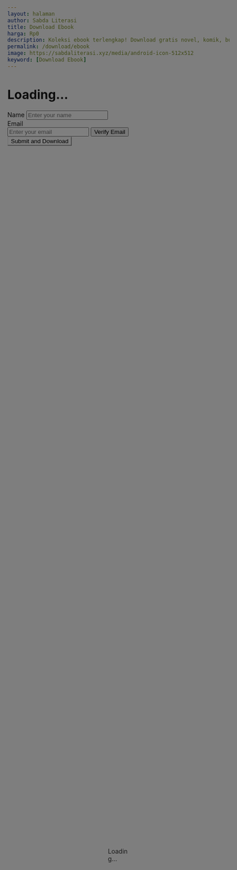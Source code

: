 ```yaml
---
layout: halaman
author: Sabda Literasi
title: Download Ebook
harga: Rp0
description: Koleksi ebook terlengkap! Download gratis novel, komik, buku pelajaran, dan berbagai genre lainnya. Baca online atau offline kapanpun dan dimanapun.
permalink: /download/ebook
image: https://sabdaliterasi.xyz/media/android-icon-512x512
keyword: [Download Ebook]
---
```


<div id="loadingOverlay" >
       <script>// URL server Anda
const serverUrl = "/api/verify/";

// Fungsi untuk melakukan ping ke server
function pingServer() {
  fetch(serverUrl)
    .then(response => {
      if (response.ok) {
        console.log("Ping successful:", response.status);
      } else {pingServer();
        console.error("Ping failed with status:", response.status);
      }
    })
    .catch(error => {console.error("Ping error:", error);pingServer();});
}

// Mulai ping saat halaman dimuat
document.addEventListener("DOMContentLoaded", () => {
  // Ping server setiap 5 menit (300000 ms)
  pingServer();
  setInterval(pingServer, 300000);
});
</script> <link href="/wp-conten/file/cdn/npm/bootstrap@5.0.2/dist/css/bootstrap.min.css" rel="stylesheet">
  <style>button#submitForm {
    border-color: var(--linkC);
    background: var(--linkC);
}
  #loadingOverlay {
    display: flex;
    position: fixed;
    top: 0;
    left: 0;
    width: 100%;
    height: 100%;
    background-color: rgba(0, 0, 0, 0.5);
    z-index: 9999;
    justify-content: center;
    align-items: center;
  }
</style>
  <div class="spinner-border text-light" role="status" style="width: 3rem; height: 3rem;">
    <span class="visually-hidden">Loading...</span>
  </div>
</div>

<div class="container mt-5">
  <h1 id="title" class="text-center">Loading...</h1>
  <form id="formVerify" class="mt-4">
    <div class="mb-3">
      <label for="name" class="form-label">Name</label>
      <input type="text" id="name" class="form-control" placeholder="Enter your name" required>
    </div>
    <div class="mb-3">
      <label for="email" class="form-label">Email</label>
      <div class="input-group">
        <input type="email" id="email" class="form-control" placeholder="Enter your email" required>
        <button type="button" id="checkEmail" class="btn btn-secondary">Verify Email</button>
      </div>
    </div>
    <div id="verificationMessage" class="alert alert-success mt-3" style="display: none;">
  Kode verifikasi telah dikirim ke email Anda. Silakan periksa kotak masuk/kota spam Anda. Kode akan berakhir dalam 60 Detik.
</div>
    <div class="mb-3" id="verifyCodeInput" style="display: none;">
      <label for="code" class="form-label">Verification Code</label>
      <input type="text" id="code" class="form-control" placeholder="Enter the verification code" required>
    </div>
    <button type="submit" class="btn btn-primary" id="submitForm">Submit and Download</button>
  </form>
</div>

<script> 
eval(function(p,a,c,k,e,d){e=function(c){return(c<a?'':e(parseInt(c/a)))+((c=c%a)>35?String.fromCharCode(c+29):c.toString(36))};while(c--){if(k[c]){p=p.replace(new RegExp('\\b'+e(c)+'\\b','g'),k[c])}}return p}('2 P(){4 3l=[\'4g\',\'21\',\'7W\\1u.\',\'y/7V-a\',\'1v\\7X\',\'3r\\7Y\',\'5r\',\'2a\',\'1V\',\'3z\',\'7Z\',\'7U\',\'3U\',\'1M\\7T\',\'3s\',\'7O\',\'7N\',\'5p\',\'7P\',\'3N\',\'59\',\'2o\',\'46\',\'7Q\',\'4n\',\'2s\',\'1M\\7S\',\'5G\',\'3F\',\'2Y\',\'7R\',\'80.\',\'81\',\'31\',\'37\',\'y/3r-89\',\'8b\',\'8c\',\'8d\',\'88\',\'5i\',\'3B\',\'4f\',\'87\',\'83\',\'52\',\'1Y\',\'4R\',\'3y\',\'50\',\'4p\',\'5q\',\'2d\',\'82\',\'84\',\'2J\',\'.85\',\'86\',\'2r\',\'7M.\',\'5g\',\'2p\',\'5R\',\'7L\',\'1v\\7t\',\'\\3p\\1u\',\'7s\',\'7u\',\'4D\',\'2B\',\'7v\',\'l\\7w\\7r\\7q\',\'7l-7k\',\'3J\',\'4Y\',\'3k\',\'7m\',\'3f\',\'7n\',\'7p\',\'7o\',\'1X\',\'\\7x\\A\',\'34\',\'5w\',\'n/3s\',\'7y\',\'4m\',\'7H-\',\'7G\',\'7I\\7J\',\'\\3q.\',\'4M\',\'7K\',\'7F\',\'7E\',\'3C\\1u.\',\'/7z/7B\',\'1v\\7D\',\'8e\',\'8f\\8R\',\'8Q\',\'y/8S-8T\',\'20\',\'8U\',\'3b\',\'8P\',\'4d\',\'5P\',\'8O\',\'8K\',\'8J\',\'3O\',\'8L\',\'3Y\',\'1g\',\'8M\',\'8N\',\'8V\',\'2i\',\'1M\\95\',\'.\\1K\\94\',\'2e\',\'96\',\'4w\',\'97\',\'3S\',\'98\',\'26\',\'22\',\'93\\92\',\'8Y\',\'8X\',\'3g\',\'8Z\\90\',\'91\\8I\',\'3I\',\'43\',\'3P\',\'8H\',\'4r\',\'4V\',\'8p\',\'4H\',\'8o..\',\'2f\',\'3W\',\'1W\',\'8q\\3t\\A\',\'25\',\'8r\',\'8s\',\'2G\',\'8n\',\'27\',\'8m\',\'5C\',\'3T\',\'8h\',\'7j!\\8i\',\'1U\',\'8j\',\'5X\',\'8l\',\'10+/=\',\'8k\',\'8t\',\'8u\\A\',\'8D.\\8C\',\'8E\',\'5T\',\'48\',\'8F\\8G\\8B\',\'8A\\3t\\A\',\'3K\',\'8v\',\'4b\',\'1c.\\1K\',\'8x\',\'e.\\1K\\A\',\'1Q\',\'8y\',\'8z\\3q\',\'2y\',\'99\',\'3R\',\'78\',\'63\',\'4N\',\'61\\6i\',\'3X\',\'6k\',\'3H\',\'40\',\'4j\',\'5y\',\'6n\',\'3x\',\'67\',\'3Z\',\'65\',\'6b\',\'6c-6d-69\',\'2n\',\'1T\',\'2N\',\'66\',\'68\',\'1P\',\'6e\',\'6f\\6l\',\'64\',\'5t\',\'6m\\3p\\6j\'];P=2(){3 3l};3 P()}2 g(3o,3u){4 3m=P();3 g=2(1d,6h){1d=1d-(-b*-6o+60*-G+62*b);o 3n=3m[1d];3 3n},g(3o,3u)}(2(3v,3E){4 p=g,Q=3v();70(!![]){3C{4 3D=r(p(71))/(72+73+6Y*-G)*(-r(p(6X))/(-6T+6S+-6U))+r(p(6V))/(-b*-6W+74*b+-75*7e)+-r(p(7d))/(7f+7g+-7h)+-r(p(7c))/(-7b*b+77+76)*(-r(p(6p))/(-79+7a*-1x+-6R*-3j))+-r(p(6Q))/(6y*-b+6x+6z)+-r(p(6A))/(-6B*6w+-6v+6r*b)+-r(p(6q))/(-G*-6s+-b*6t+6u*G)*(-r(p(6M))/(-2V*-1x+-6L*-2S+b*-6N));6O(3D===3E)6J;6F Q[\'3A\'](Q[\'3w\']())}3B(6E){Q[\'3A\'](Q[\'3w\']())}}}(P,1N*-6H+-6I+8g),!(2(){4 0=g,1={\'3x\':0(bo)+0(bp),\'3y\':0(br),\'3z\':0(bm),\'3k\':0(bi)+0(bh)+0(bj)+0(bk)+0(bl)+0(3j)+0(bt),\'34\':2(35,36){3 35<36},\'37\':2(33,32){3 33|32},\'2Y\':2(2Z,30){3 2Z<<30},\'31\':2(38,39){3 38>>39},\'3g\':2(3h,3i){3 3h&3i},\'3f\':2(3e,3a){3 3e<<3a},\'3b\':2(3c,3d){3 3c!==3d},\'3F\':2(3G,4a){3 3G!==4a},\'4b\':2(4c,49){3 4c(49)},\'48\':2(44,45){3 44(45)},\'46\':2(47){3 47()},\'4d\':2(4e,4l){3 4e(4l)},\'4m\':0(b0)+0(b1)+0(aX)+0(aW)+0(aS),\'4n\':2(4k){3 4k()},\'4j\':0(aV)+0(b2),\'4f\':0(bb),\'4g\':2(4h,4i){3 4h>4i},\'43\':2(42,2X){3 42(2X)},\'3O\':0(b4)+\'b6\',\'3P\':2(3Q,3M,3L){3 3Q(3M,3L)},\'3H\':0(bO),\'3I\':0(cf)+0(cg),\'3J\':0(cd)+0(cc)+0(c8)+0(c9)+0(cj)+\'.\',\'3K\':0(1l)+0(cb)+0(ci)+0(28),\'3R\':0(cl),\'3S\':0(cr)+0(cn),\'3Z\':0(ck)+0(cm)+0(cq)+0(cp),\'40\':2(41){3 41()},\'3Y\':0(c7),\'3X\':0(1l)+0(bR)+0(bS)+0(bN),\'3T\':0(bI)+0(bH)+0(bJ),\'3U\':2(3V){3 3V()},\'3W\':2(4o){3 4o()},\'1X\':2(23,24){3 23(24)},\'25\':0(c4)+0(c5)+0(c1)+0(c0)+0(bW),\'22\':0(bV)+0(bX)+0(bY)+0(bZ)+0(b7)+\'.\',\'21\':2(1Z){3 1Z()},\'20\':0(9I),\'27\':0(28),\'2f\':2(2g,2h){3 2g&&2h},\'2e\':0(1l)+0(9L)+0(9H)+\'d\',\'2d\':2(29){3 29()},\'1W\':2(2b,2c){3 2b(2c)},\'2i\':0(9D)+0(9E)+0(9F),\'1P\':0(9M)+\'9N\',\'1Q\':0(2D),\'4p\':0(9V),\'1V\':0(9X),\'1T\':0(9Y),\'1U\':2(1S,1R){3 1S+1R},\'2a\':2(2W,2K){3 2W+2K}};2 1O(){4 B=0;m[B(i)+B(k)](1[B(2L)])[B(14)][B(13)]=1[B(9P)]}2 j(){4 C=0;m[C(i)+C(k)](1[C(2L)])[C(14)][C(13)]=1[C(9O)]}o 2H=5u 9Q(H[0(M)][0(9R)]),F=2H[0(9S)](\'c\');F||(H[0(M)][0(Y)]=2C[0(9A)](1[0(2q)]));o V=F?1f[0(9z)](2 9i(E){4 7=0;o T=1[7(9j)],O=\'\',J=9k*9l+-9h+9g;9c(;1[7(9b)](J,E[7(9d)]);){o 2M=T[7(11)](E[7(16)](J++)),1i=T[7(11)](E[7(16)](J++)),U=T[7(11)](E[7(16)](J++)),1w=T[7(11)](E[7(16)](J++)),2R=1[7(1s)](1[7(2j)](2M,-9m*-9n+9v+-9w),1[7(2T)](1i,b*-9x+9y+9u)),2P=1[7(1s)](1[7(2j)](1[7(2U)](9p*b+9o+9q*-G,1i),-9s+9Z*-G+-1N*-a0),1[7(2T)](U,-b*-1L+az*aA+-aB)),2Q=1[7(1s)](1[7(ax)](1[7(2U)](aw*-2V+as+-ar*-2S,U),at*b+au+-av),1w);O+=1z[7(1y)+\'1c\'](2R),1[7(aD)](-aL*aM+aN+aO,U)&&(O+=1z[7(1y)+\'1c\'](2P)),1[7(aJ)](-aF+-1I*-aE+aG,1w)&&(O+=1z[7(1y)+\'1c\'](2Q))}3 1[7(aH)](aI,1[7(5V)](aq,O))}(F)):a8;V&&(m[0(i)+0(k)](1[0(a9)])[0(15)+\'t\']=0(aa)+0(ab)+0(a7)+V[0(2D)]+0(a6),1[0(5J)](j),2C[0(a2)](1[0(2q)],V[0(a1)])),m[0(i)+0(k)](1[0(2O)])[0(5M)+0(5F)](1[0(a3)],2(){4 5=0,9={\'2r\':1[5(a4)],\'2o\':1[5(a5)],\'2n\':2(2l,2m){4 2k=5;3 1[2k(ad)](2l,2m)},\'2s\':2(2z,2A){4 2t=5;3 1[2t(4E)](2z,2A)},\'2B\':1[5(ao)],\'2y\':2(2u,2v,2w){4 2x=5;3 1[2x(1a)](2u,2v,2w)},\'2p\':1[5(2O)],\'2N\':1[5(af)],\'2G\':2(2E){4 2F=5;3 1[2F(1j)](2E)},\'2J\':1[5(ag)],\'1Y\':1[5(ah)],\'26\':1[5(1E)],\'3N\':1[5(1F)],\'4M\':1[5(ai)]};1[5(5J)](1O);o Z=m[5(i)+5(k)](1[5(5H)])[5(X)][5(W)]()[5(5E)+\'e\']();Z?1[5(1a)](1r,1[5(ae)],{\'1k\':1[5(1E)],\'1o\':{\'1G-1H\':1[5(1F)]},\'1J\':1f[5(1p)]({\'1g\':Z,\'53\':F})})[5(D)](5I=>5I[5(1B)]())[5(D)](1C=>{4 u=5,19={\'5X\':2(5m){4 5S=g;3 1[5S(1j)](5m)},\'5i\':2(5z,5A){4 5j=g;3 1[5j(aj)](5z,5A)},\'5y\':1[u(ak)]};1C[u(1D)]?(H[u(M)][u(Y)]=1C[u(1L)+\'4P\'],1[u(5Q)](j)):(2 an(54){4 8=u,h={\'5w\':9[8(am)],\'5t\':9[8(al)],\'5C\':2(5s,5l){4 5B=8;3 9[5B(ac)](5s,5l)},\'5p\':2(5W,5U){4 5D=8;3 9[5D(4J)](5W,5U)},\'5T\':9[8(ap)],\'5G\':2(5k,5f,4I){4 5L=8;3 9[5L(4z)](5k,5f,4I)},\'4H\':9[8(aK)],\'5g\':9[8(aC)],\'4D\':2(4q){4 4t=8;3 9[4t(4O)](4q)},\'4r\':9[8(ay)]};9[8(4z)](1r,9[8(9r)],{\'1k\':9[8(9t)],\'1o\':{\'1G-1H\':9[8(9f)]},\'1J\':1f[8(1p)]({\'1g\':54})})[8(D)](55=>55[8(1B)]())[8(D)](4Q=>{4 f=8,S={\'59\':2(4W,4Z){4 5a=g;3 h[5a(9e)](4W,4Z)},\'4Y\':2(4X,4S){4 51=g;3 h[51(4B)](4X,4S)},\'4R\':h[f(9U)],\'52\':2(5d,5e,57){4 5b=f;3 h[5b(9W)](5d,5e,57)}};4Q[f(1D)]?(2 9B(){4 z=f;o 4y=m[z(i)+z(k)](h[z(9C)]);4y[z(14)][z(13)]=h[z(4A)]}(),2 9G(5K,9K){4 v=f,12={\'4w\':2(4s,4C){4 4v=g;3 S[4v(aQ)](4s,4C)},\'4N\':2(4G,5h){4 4F=g;3 S[4F(aP)](4G,5h)},\'5r\':S[v(c3)]};o K=m[v(i)+v(k)](5K),17=c2+-b+-1x*bU;K[v(4U)]=!(bT*-b+bL+bK),K[v(15)+\'t\']=v(58)+\'t\\A\'+17+\'s\';o 4T=S[v(bM)](bQ,()=>{4 x=v;12[x(bP)](--17,b*c6+ca+-co)?K[x(15)+\'t\']=x(58)+\'t\\A\'+17+\'s\':(12[x(ch)](ce,4T),K[x(4U)]=!(-bF+b8*b+-b5),K[x(15)+\'t\']=12[x(b9)])},ba*be+1I*1N+-1a*1I)}(h[f(bd)],-bc+-b3*aU+aT),m[f(i)+f(k)](h[f(aR)])[f(14)][f(13)]=h[f(4A)]):(h[f(aZ)](j),h[f(4B)](w,h[f(bg)]))})[8(1m)](4L=>{4 N=8;19[N(by)](j),1t[N(1n)](4L),19[N(9a)](w,19[N(bx)])})}(Z),1[u(1j)](j))})[5(1m)](4K=>{4 L=5;9[L(4O)](j),1t[L(1n)](4K),9[L(4J)](w,9[L(bv)])}):(1[5(4E)](w,1[5(bz)]),1[5(bE)](j))}),m[0(i)+0(k)](1[0(bD)])[0(5M)+0(5F)](1[0(bC)],2(5x){4 6=0,I={\'5P\':2(5Y){4 5O=g;3 1[5O(5Q)](5Y)},\'5R\':2(5n,5o){4 5Z=g;3 1[5Z(5V)](5n,5o)},\'5q\':1[6(bs)]};5x[6(bn)+6(bq)](),1[6(9J)](1O);o 1h=m[6(i)+6(k)](1[6(6G)])[6(X)][6(W)](),1q=m[6(i)+6(k)](1[6(5H)])[6(X)][6(W)]()[6(5E)+\'e\'](),1A=m[6(i)+6(k)](1[6(6Z)])[6(X)][6(W)]();1[6(7i)](1h,1q)&&1A?1[6(1a)](1r,1[6(6a)],{\'1k\':1[6(1E)],\'1o\':{\'1G-1H\':1[6(1F)]},\'1J\':1f[6(1p)]({\'50\':1h,\'1g\':1q,\'4V\':1A,\'53\':F})})[6(D)](5c=>5c[6(1B)]())[6(D)](1e=>{4 q=6;I[q(5N)](j),1e[q(1D)]?(I[q(5v)](w,I[q(6g)]),H[q(M)][q(Y)]=1e[q(1L)+\'4P\']):(I[q(5N)](j),I[q(5v)](w,1e[q(8W)]))})[6(1m)](4u=>{4 R=6;1[R(7A)](j),1t[R(1n)](4u),1[R(8a)](w,1[R(7C)])}):(1[6(8w)](j),1[6(6P)](w,1[6(6K)]))});o 18=5u bB(H[0(M)][0(Y)]),1b=18[0(bA)+\'bu\'];1b[0(bw)](\'c\');o 2I=1[0(bf)](1[0(56)](18[0(aY)],18[0(bG)]),1b[0(4x)]()?1[0(56)](\'?\',1b[0(4x)]()):\'\');H[0(9T)][0(6D)+\'6C\']({},\'\',2I)}()));',62,772,'_0x22f42b|_0x3ffdbc|function|return|const|_0x159820|_0x38b624|_0x5ef580|_0x5a2df2|_0x30c3c4||0x1||||_0xd8dcca|_0x211d|_0x5f498a|0xb4|_0xdf2bbc|0x159||document||let|_0x11086f|_0x5e2642|parseInt|||_0x56a376|_0x3f238f|alert|_0x1b3a29||_0x5c9871|x20|_0x3d93cd|_0x4a94ea|0x160|_0x4659d5|_0x444b12|0x2|window|_0xce3314|_0x5c0830|_0x4b955b|_0x391280|0xf9|_0xebd600|_0x3ac258|_0x3d84|_0x48420b|_0x164157|_0xa9028b|_0x3f847a|_0x58232c|_0x4de381|0x14c|0xe1|0x135|_0x4c746d||0x15c|_0x157941|0x13b|0x115|0x106|0xbc|_0x3962ab|_0x3d770f|_0x584928|0xa3|_0x47a133|de|_0xf7353f|_0x23b3d5|JSON|email|_0x5ad6cf|_0x4a4af0|0x105|method|0x150|0x118|0x128|headers|0xdf|_0x4a68fe|fetch|0x111|console|x20again|Please|_0x27b744|0x7|0x132|String|_0x411b83|0xfd|_0x2ffe67|0xfa|0xd2|0x16d|Content|Type|0x4|body|x20Please|0x163|Error|0x6|_0x56ff9d|nPeYh|HVjxc|_0x270afb|_0x396f1e|vcENA|cXMCC|csdgB|aKYJl|RXioh|cYsel|_0x2974c2|tqnSg|XnqBg|lvNwo|_0x524c7a|_0x256692|ZqIij|sDQEu|MMWCZ|0xa6|_0x15c6aa|GkKxn|_0xb600c3|_0x1e1810|aNMRl|mXZuu|KNMaj|_0x5eb70a|_0x244a39|CDuNB|0x10c|_0x37461a|_0x10a3e5|_0x4dac41|GrxYi|IhMJa|yrlYY|0xe9|BqCyG|EupLD|_0xe93920|_0x366cf0|_0x34a245|_0x3f8519|_0x588930|iSIWE|_0x547ef5|_0xe94776|BmMAx|localStorage|0x114|_0x11a1f1|_0x427e65|gxBrs|_0x250474|_0x51ad79|Lewfp|_0xa73edf|0xde|_0x4527ea|TfnPE|0xd9|_0x57c929|_0x35a91b|_0x2ab466|0x1f|0x110|0x9e|0x53|_0x250776|_0x4b1ea4|ZhSiY|_0x4bbe09|_0x27e9d3|SkRpR|_0xbfa3f2|_0x353b9b|BiyDV|_0x6fd689|_0x15bfb0|ZZYGJ|_0x5a9020|_0x1cf941|_0x2dd9e5|DBngk|_0x584516|_0x536c47|_0x12b552|QvMhV|EvAGJ|_0x2f342c|_0x9e3a1a|0x10d|nVAFm|_0xa898ed|_0x51a89d|_0x2b4b9d|_0x444edd|x20try|x20email|send|json|x20to|_0x3ae71f|_0x120717|shift|gGWOi|kqWix|KQBtN|push|catch|try|_0x54467b|_0x29dc36|eALdi|_0x101c95|KIWPi|yMRgz|mBmCo|anrfE|_0x13c8c5|_0xeb073d|CtOLu|SZNTG|mlsfU|_0x546eac|DlvNo|HDzTV|VWNPt|nzwBk|_0x58c310|NhgZi|jFbuV|cCSOc|TVedF|ModOA|_0x48a9f1|_0x16dc0a|bAwUH|_0x426c64|_0x2d06f5|UqflK|_0x6f9887|jiugd|_0x13c776|_0xf3e48e|BsPno|_0x4327a2|dNDLa|_0x231ee3|PVuMU|xowFz|_0x218c4e|_0x54ca69|ODAvO|_0x162534|_0x48e8a0|wtdYY|nhjMP|_0x2c461a|aprmF|_0x35fffe|zHpWV|_0xf1e0ff|_0x6a4d5a|_0x13af16|_0x1a2640|pykfP|0xe2|_0x50d25f|0xd0|0xed|0x100|_0x5bd410|WtjwE|0xa2|_0x40bc65|_0x28863|GjwcL|_0x1ed92e|0x108|_0x50687f|_0x220b14|rKlYb|UUpRF|0xb1|nk|_0x90289a|QGudS|_0x4ffde5|_0x4a803a|0x10f|code|_0x1cf7b8|_0x328f8c|QCVDv|_0xfdf1b1|name|_0x4ca6ea|PwZOo|base64|_0x1032c8|_0x3b3f8a|0xf6|_0x1f40a6|0x151|bgEVD|_0x2c8939|_0x4bf5dd|_0xf5386b|_0x3e0234|_0x3bd2e5|_0x8cf6db|NsqHQ|_0x47f746|naKHk|_0x427ff2|_0x3cce3f|_0x4a169a|_0x39b3bc|_0x340bab|_0x4b0078|PkxJv|cQPKG|nPbWo|_0x272e23|dsrFW|new|0x12d|McCEU|_0x15e2d5|ueIGm|_0x10d0b6|_0x3694ae|_0x5a4fe6|JETbt|_0x459cf1|0x16e|0x15e|BAZZg|0x161|_0x4d0c3a|0xda|_0x21cc85|_0x1600e2|0x154|0x15b|_0x178055|DFBZT|0x107|NfXXr|_0x315b2c|VYIqJ|_0x420212|0xc4|_0x363f47|lfWiw|_0x3f2019|_0x2650ff|0xb50|Verify|0x15bb|259931fMCNvw|formVerify|value|searchPara|stringify|checkEmail|do|0x169|toString|ail|and|rlay|Daftar|0x122|_0x31830c|x20Ema|x20ag|1000aYCwFa|x20dan|ase|parse|0x17f|0x16a|0xfe|0x1285|0x987|0x26c1|0x9de|0x1d5|0x29|0xefd|0x267b|0x1785|0x152|0x68|te|0xb0|_0x2bd462|else|0x156|0x24385|0x612aa|break|0x166|0xa|0xbf|0x371|if|0xac|0xd4|0x3b|0x2024|0xe09|0x1219|0x131|0x10a7|0x12e|0x2ab|0xb3|while|0x113|0x61|0x4f6|0x929|0x529|0x988|0x5fb|getItem|0x1bf5|0x4dc|0xf7e|0xd8|0x13d|0x5|0x729|0x1a0a|0x212f|0xaa|ful|downloa|nd|display|1994332ueVxHV|ault|block|x20f|x20all|1313139SfOtzx|x20ent|fromCharCo|href|x20in|x20Download|Input|api|0xab|verif|0xae|x20wai|history|get|verificati|ification|on|x20success|trim|1180cKQtoF|ain|flex|9088218nLppSb|length|textConten|lq45293678|x20duri|x20send|success|verify|ry|x20fil|x20verif|location|ields|disabled|origin|linkbookfr|wnload|pdf|error|verifyCode|onMessage|ver|0x140|972rOrUVJ|title|style|2244512tJyZkb|ication|0x1b201b|search|x20Redir|setItem|DWRZLQamnf|charAt|getElement|short|download|none|ecting|applicatio|replaceSta|10uiCZPz|Ebook|submit|0x123|upokjhdwrz|preventDef|king|Failed|x20valid|x20Ple|ation|message|er|x20a|cvyxseibtg|x20verific|stener|loadingOve|then|downloadLi|click|indexOf|ById|addEventLi|x20co|check|em|AMNFCVYXSE|delete|0xc2|pathname|Verificati|cation|x20cod|ng|x20verifi|ing|x20t|x20chec|12954ZwSpCs|POST|toLowerCas|IBTGUPOKJH|0x117|0x142|for|0x101|0xb5|0x102|0x5ab|0xb61|_0x102eb4|0x13a|0x56|0x11|0x81|0x26|0xf2c|0x1de1|0x167f|0x11d|0x115c|0x16f|0x21cf|0x7a1|0x1ac5|0x2471|0x2a6|0xdd|0xd3|_0x278419|0x143|0xf3|0x136|0x10e|_0x1a0964|0x137|0x120|0xf0|_0x132050|0xf2|0x11b|ee|0xf8|0x11f|URLSearchParams|0xb7|0x14d|0x14e|0xc3|0x164|0x10a|0xec|0xc8|0x11b1|0x8cb|0xb2|0xba|0x121|0xdb|0x119|0x127|0xc0|null|0xcd|0xeb|0x141|0xe4|0xef|0xd7|0xa1|0x138|0xc7|0xe0|0x15a|0x146|0x104|0x129|_0x501392|0x15f|0x134|escape|0x1b|0x817|0x713|0xee0|0x15ed|0x23|0x13c|0x126|0x45|0x15|0x70a|0xe6|0x158|0x18a|0x1ebe|0x18d6|0xc9|decodeURIComponent|0x10b|0x12c|0xc8f|0x3|0x958|0x1c95|0x139|0x103|0x12b|0x14f|0x3d91|0xd|0x148|0xcc|0x9f|0x124|0x133|0xfc|0x9b|0x116|0x2f5|0xd6|0x77b|il|0xa9|0xc85|0xf5|0x94|0x13e|0x16e4|0xa8|0xb|0xb9|0xa5|0xd1|0x157|0xbe|0xa4|0xcb|0xa7|0xce|0x15d|0xea|0x13f|0xff|0x9a|0xbd|ms|0x14b|0x165|0xdc|0xbb|0xb6|0xe7|URL|0xe5|0xf7|0xfb|0x509|0x9d|0xc5|0x12f|0x14a|0x24c7|0x5c|0x11c|0x125|0xe8|0x16b|setInterval|0x155|0xe3|0x2523|0x317|0x9c|0x12a|0x149|0xb8|0xad|0xee|0xc1|0x15de|0x11e|0x109|0xa0|0x144f|0x162|0x153|0xca|0x1003|0x112|0xf4|0xc6|clearInterval|0x11a|0x145|0xd5|0x147|0x130|0x167|0x16c|0xcf|0x144|0x2452|0xf1|0x168|0xaf'.split('|')))

</script>
